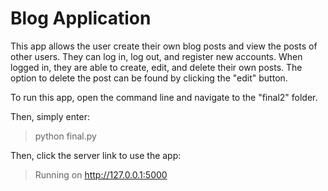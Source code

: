 
# Blog Application


This app allows the user create their own blog posts and view the posts of other users. They can log in, log out, and register new accounts. When logged in, they are able to create, edit, and delete their own posts. The option to delete the post can be found by clicking the "edit" button.

To run this app, open the command line and navigate to the "final2" folder. 

Then, simply enter:
> python final.py

Then, click the server link to use the app:
> Running on http://127.0.0.1:5000
